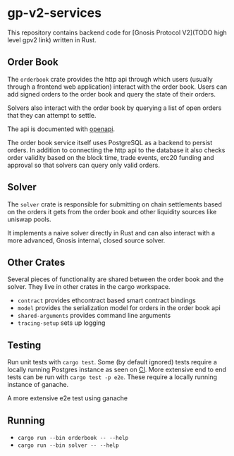 # gp-v2-services

This repository contains backend code for [Gnosis Protocol V2](TODO high level gpv2 link) written in Rust.

## Order Book

The `orderbook` crate provides the http api through which users (usually through a frontend web application) interact with the order book.
Users can add signed orders to the order book and query the state of their orders.

Solvers also interact with the order book by querying a list of open orders that they can attempt to settle.

The api is documented with [openapi](https://protocol-rinkeby.dev.gnosisdev.com/api/).

The order book service itself uses PostgreSQL as a backend to persist orders.
In addition to connecting the http api to the database it also checks order validity based on the block time, trade events, erc20 funding and approval so that solvers can query only valid orders.

## Solver

The `solver` crate is responsible for submitting on chain settlements based on the orders it gets from the order book and other liquidity sources like uniswap pools.

It implements a naive solver directly in Rust and can also interact with a more advanced, Gnosis internal, closed source solver.


## Other Crates

Several pieces of functionality are shared between the order book and the solver. They live in other crates in the cargo workspace.

* `contract` provides ethcontract based smart contract bindings
* `model` provides the serialization model for orders in the order book api
* `shared-arguments` provides command line arguments
* `tracing-setup` sets up logging

## Testing

Run unit tests with `cargo test`. 
Some (by default ignored) tests require a locally running Postgres instance as seen on [CI](.github/workflows/pull-request.yaml). 
More extensive end to end tests can be run with `cargo test -p e2e`. 
These require a locally running instance of ganache.

A more extensive e2e test using ganache

## Running

* `cargo run --bin orderbook -- --help`
* `cargo run --bin solver -- --help`
